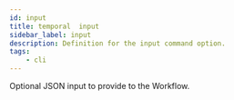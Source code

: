 ```yaml
---
id: input
title: temporal  input
sidebar_label: input
description: Definition for the input command option.
tags:
	- cli
---
```


 Optional JSON input to provide to the Workflow.
